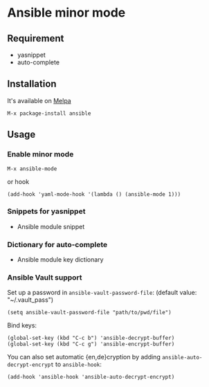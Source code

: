 # Ansible minor mode

## Requirement

- yasnippet
- auto-complete

## Installation

It's available on [Melpa](http://melpa.milkbox.net/)

    M-x package-install ansible

## Usage

### Enable minor mode

    M-x ansible-mode

or hook

    (add-hook 'yaml-mode-hook '(lambda () (ansible-mode 1)))

### Snippets for yasnippet

- Ansible module snippet

### Dictionary for auto-complete

- Ansible module key dictionary

### Ansible Vault support

Set up a password in `ansible-vault-password-file`: (default value:
"~/.vault_pass")

    (setq ansible-vault-password-file "path/to/pwd/file")

Bind keys:

    (global-set-key (kbd "C-c b") 'ansible-decrypt-buffer)
    (global-set-key (kbd "C-c g") 'ansible-encrypt-buffer)

You can also set automatic {en,de}cryption by adding
`ansible-auto-decrypt-encrypt` to `ansible-hook`:

    (add-hook 'ansible-hook 'ansible-auto-decrypt-encrypt)
